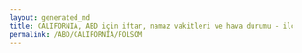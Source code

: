 ```yaml
---
layout: generated_md
title: CALIFORNIA, ABD için iftar, namaz vakitleri ve hava durumu - ilçe/eyalet seç
permalink: /ABD/CALIFORNIA/FOLSOM
---
```


<script type="text/javascript">
  var country = ABD;
  var city = CALIFORNIA;
  var state = FOLSOM;
  var lat = 72;
  var lon = 21;
</script>
